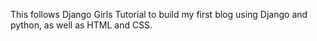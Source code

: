 This follows Django Girls Tutorial to build my first blog using Django and python, as well as HTML and CSS. 

